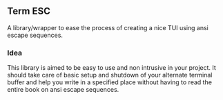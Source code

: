 ## Term ESC

A library/wrapper to ease the process of creating a nice TUI using ansi escape sequences.

### Idea
This library is aimed to be easy to use and non intrusive in your project. It should take care of basic setup and
shutdown of your alternate terminal buffer and help you write in a specified place without having to read the entire 
book on ansi escape sequences.
